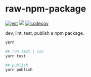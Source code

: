# raw-npm-package

[![jest](https://jestjs.io/img/jest-badge.svg)](https://github.com/facebook/jest)
![](https://img.shields.io/badge/bundle-rollup-red.svg)
[![codecov](https://codecov.io/gh/my-init/raw-npm-package/branch/master/graph/badge.svg)](https://codecov.io/gh/my-init/raw-npm-package)

dev, lint, test, publish a npm package.

```bash
yarn

## run test | cov
yarn test

## publish
yarn publish
```

